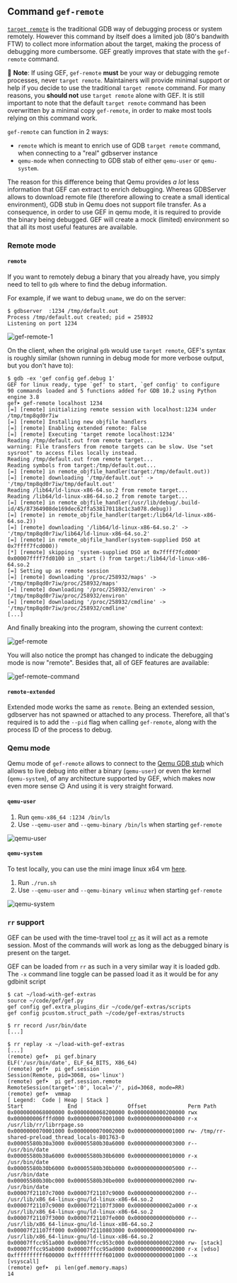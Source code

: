 ## Command `gef-remote`

[`target remote`](https://sourceware.org/gdb/onlinedocs/gdb/Remote-Debugging.html#Remote-Debugging)
is the traditional GDB way of debugging process or system remotely. However this command by itself
does a limited job (80's bandwith FTW) to collect more information about the target, making the
process of debugging more cumbersome. GEF greatly improves that state with the `gef-remote` command.

📝 **Note**: If using GEF, `gef-remote` **must** be your way or debugging remote processes, never
`target remote`. Maintainers will provide minimal support or help if you decide to use the
traditional `target remote` command. For many reasons, you **should not** use `target remote` alone
with GEF. It is still important to note that the default `target remote` command has been
overwritten by a minimal copy `gef-remote`, in order to make most tools relying on this command work.

`gef-remote` can function in 2 ways:

-  `remote` which is meant to enrich use of GDB `target remote` command, when connecting to a "real"
  gdbserver instance
-  `qemu-mode` when connecting to GDB stab of either `qemu-user` or `qemu-system`.

The reason for this difference being that Qemu provides *a lot* less information that GEF can
extract to enrich debugging. Whereas GDBServer allows to download remote file (therefore allowing to
create a small identical environment), GDB stub in Qemu does not support file transfer. As a
consequence, in order to use GEF in qemu mode, it is required to provide the binary being debugged.
GEF will create a mock (limited) environment so that all its most useful features are available.

### Remote mode

#### `remote`

If you want to remotely debug a binary that you already have, you simply need to tell to `gdb` where
to find the debug information.

For example, if we want to debug `uname`, we do on the server:

```text
$ gdbserver  :1234 /tmp/default.out
Process /tmp/default.out created; pid = 258932
Listening on port 1234
```

![gef-remote-1](https://i.imgur.com/Zc4vnBd.png)

On the client, when the original `gdb` would use `target remote`, GEF's syntax is roughly similar
(shown running in debug mode for more verbose output, but you don't have to):

```text
$ gdb -ex 'gef config gef.debug 1'
GEF for linux ready, type `gef' to start, `gef config' to configure
90 commands loaded and 5 functions added for GDB 10.2 using Python engine 3.8
gef➤ gef-remote localhost 1234
[=] [remote] initializing remote session with localhost:1234 under /tmp/tmp8qd0r7iw
[=] [remote] Installing new objfile handlers
[=] [remote] Enabling extended remote: False
[=] [remote] Executing 'target remote localhost:1234'
Reading /tmp/default.out from remote target...
warning: File transfers from remote targets can be slow. Use "set sysroot" to access files locally instead.
Reading /tmp/default.out from remote target...
Reading symbols from target:/tmp/default.out...
[=] [remote] in remote_objfile_handler(target:/tmp/default.out))
[=] [remote] downloading '/tmp/default.out' -> '/tmp/tmp8qd0r7iw/tmp/default.out'
Reading /lib64/ld-linux-x86-64.so.2 from remote target...
Reading /lib64/ld-linux-x86-64.so.2 from remote target...
[=] [remote] in remote_objfile_handler(/usr/lib/debug/.build-id/45/87364908de169dec62ffa538170118c1c3a078.debug))
[=] [remote] in remote_objfile_handler(target:/lib64/ld-linux-x86-64.so.2))
[=] [remote] downloading '/lib64/ld-linux-x86-64.so.2' -> '/tmp/tmp8qd0r7iw/lib64/ld-linux-x86-64.so.2'
[=] [remote] in remote_objfile_handler(system-supplied DSO at 0x7ffff7fcd000))
[*] [remote] skipping 'system-supplied DSO at 0x7ffff7fcd000'
0x00007ffff7fd0100 in _start () from target:/lib64/ld-linux-x86-64.so.2
[=] Setting up as remote session
[=] [remote] downloading '/proc/258932/maps' -> '/tmp/tmp8qd0r7iw/proc/258932/maps'
[=] [remote] downloading '/proc/258932/environ' -> '/tmp/tmp8qd0r7iw/proc/258932/environ'
[=] [remote] downloading '/proc/258932/cmdline' -> '/tmp/tmp8qd0r7iw/proc/258932/cmdline'
[...]
```

And finally breaking into the program, showing the current context:

![gef-remote](https://i.imgur.com/IfsRDvK.png)

You will also notice the prompt has changed to indicate the debugging mode is now "remote". Besides
that, all of GEF features are available:

![gef-remote-command](https://i.imgur.com/05epyX6.png)

#### `remote-extended`

Extended mode works the same as `remote`. Being an extended session, gdbserver has not spawned or
attached to any process. Therefore, all that's required is to add the `--pid` flag when calling
`gef-remote`, along with the process ID of the process to debug.

### Qemu mode

Qemu mode of `gef-remote` allows to connect to the [Qemu GDB
stub](https://qemu-project.gitlab.io/qemu/system/gdb.html) which allows to live debug into either a
binary (`qemu-user`) or even the kernel (`qemu-system`), of any architecture supported by GEF, which
makes now even more sense 😉 And using it is very straight forward.

#### `qemu-user`

 1.  Run `qemu-x86_64 :1234 /bin/ls`
 2.  Use `--qemu-user` and `--qemu-binary /bin/ls` when starting `gef-remote`

![qemu-user](https://user-images.githubusercontent.com/590234/175072835-e276ab6c-4f75-4313-9e66-9fe5a3fd220e.png)

#### `qemu-system`

To test locally, you can use the mini image linux x64 vm
[here](https://mega.nz/file/ldQCDQiR#yJWJ8RXAHTxREKVmR7Hnfr70tIAQDFeWSYj96SvPO1k).

 1.  Run `./run.sh`
 2.  Use `--qemu-user` and `--qemu-binary vmlinuz` when starting `gef-remote`

![qemu-system](https://user-images.githubusercontent.com/590234/175071351-8e06aa27-dc61-4fd7-9215-c345dcebcd67.png)

### `rr` support

GEF can be used with the time-travel tool [`rr`](https://rr-project.org/) as it will act as a
remote session. Most of the commands will work as long as the debugged binary is present on the
target.

GEF can be loaded from `rr` as such in a very similar way it is loaded gdb. The `-x` command line
toggle can be passed load it as it would be for any gdbinit script

```text
$ cat ~/load-with-gef-extras
source ~/code/gef/gef.py
gef config gef.extra_plugins_dir ~/code/gef-extras/scripts
gef config pcustom.struct_path ~/code/gef-extras/structs

$ rr record /usr/bin/date
[...]

$ rr replay -x ~/load-with-gef-extras
[...]
(remote) gef➤  pi gef.binary
ELF('/usr/bin/date', ELF_64_BITS, X86_64)
(remote) gef➤  pi gef.session
Session(Remote, pid=3068, os='linux')
(remote) gef➤  pi gef.session.remote
RemoteSession(target=':0', local='/', pid=3068, mode=RR)
(remote) gef➤  vmmap
[ Legend:  Code | Heap | Stack ]
Start              End                Offset             Perm Path
0x0000000068000000 0x0000000068200000 0x0000000000200000 rwx
0x000000006fffd000 0x0000000070001000 0x0000000000004000 r-x /usr/lib/rr/librrpage.so
0x0000000070001000 0x0000000070002000 0x0000000000001000 rw- /tmp/rr-shared-preload_thread_locals-801763-0
0x00005580b30a3000 0x00005580b30a6000 0x0000000000003000 r-- /usr/bin/date
0x00005580b30a6000 0x00005580b30b6000 0x0000000000010000 r-x /usr/bin/date
0x00005580b30b6000 0x00005580b30bb000 0x0000000000005000 r-- /usr/bin/date
0x00005580b30bc000 0x00005580b30be000 0x0000000000002000 rw- /usr/bin/date
0x00007f21107c7000 0x00007f21107c9000 0x0000000000002000 r-- /usr/lib/x86_64-linux-gnu/ld-linux-x86-64.so.2
0x00007f21107c9000 0x00007f21107f3000 0x000000000002a000 r-x /usr/lib/x86_64-linux-gnu/ld-linux-x86-64.so.2
0x00007f21107f3000 0x00007f21107fe000 0x000000000000b000 r-- /usr/lib/x86_64-linux-gnu/ld-linux-x86-64.so.2
0x00007f21107ff000 0x00007f2110803000 0x0000000000004000 rw- /usr/lib/x86_64-linux-gnu/ld-linux-x86-64.so.2
0x00007ffcc951a000 0x00007ffcc953c000 0x0000000000022000 rw- [stack]
0x00007ffcc95ab000 0x00007ffcc95ad000 0x0000000000002000 r-x [vdso]
0xffffffffff600000 0xffffffffff601000 0x0000000000001000 --x [vsyscall]
(remote) gef➤  pi len(gef.memory.maps)
14
```
